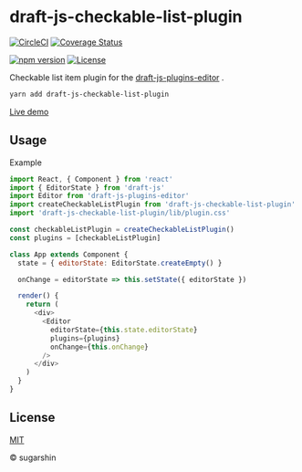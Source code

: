 # draft-js-checkable-list-plugin

[![CircleCI][circleci-image]][circleci-url]
[![Coverage Status][coveralls-image]][coveralls-url]

[![npm version][npm-image]][npm-url]
[![License][license-image]][license-url]

Checkable list item plugin for the [draft-js-plugins-editor](https://github.com/draft-js-plugins/draft-js-plugins) .

```sh
yarn add draft-js-checkable-list-plugin
```

[Live demo](https://sugarshin.github.io/draft-js-checkable-list-plugin/)

## Usage

Example

```js
import React, { Component } from 'react'
import { EditorState } from 'draft-js'
import Editor from 'draft-js-plugins-editor'
import createCheckableListPlugin from 'draft-js-checkable-list-plugin'
import 'draft-js-checkable-list-plugin/lib/plugin.css'

const checkableListPlugin = createCheckableListPlugin()
const plugins = [checkableListPlugin]

class App extends Component {
  state = { editorState: EditorState.createEmpty() }

  onChange = editorState => this.setState({ editorState })

  render() {
    return (
      <div>
        <Editor
          editorState={this.state.editorState}
          plugins={plugins}
          onChange={this.onChange}
        />
      </div>
    )
  }
}
```

## License

[MIT][license-url]

© sugarshin

[circleci-image]: https://circleci.com/gh/sugarshin/draft-js-checkable-list-plugin/tree/master.svg?style=svg&circle-token=d416d2a32786c1e139bac37cf6864b310b1da172
[circleci-url]: https://circleci.com/gh/sugarshin/draft-js-checkable-list-plugin/tree/master
[coveralls-image]: https://coveralls.io/repos/github/sugarshin/draft-js-checkable-list-plugin/badge.svg?branch=master
[coveralls-url]: https://coveralls.io/github/sugarshin/draft-js-checkable-list-plugin?branch=master
[npm-image]: https://img.shields.io/npm/v/draft-js-checkable-list-plugin.svg?style=flat-square
[npm-url]: https://www.npmjs.org/package/draft-js-checkable-list-plugin
[license-image]: https://img.shields.io/:license-mit-blue.svg?style=flat-square
[license-url]: https://sugarshin.mit-license.org/
